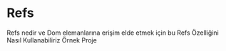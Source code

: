 # Refs
Refs nedir ve Dom elemanlarına erişim elde etmek için bu Refs Özelliğini Nasıl Kullanabiliriz Örnek Proje

